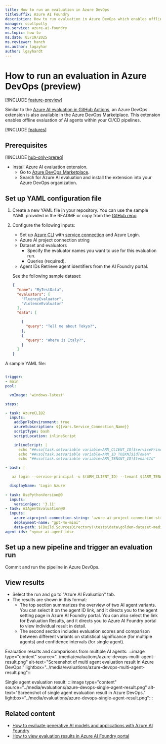 ```yaml
---
title: How to run an evaluation in Azure DevOps
titleSuffix: Azure AI Foundry
description: How to run evaluation in Azure DevOps which enables offline evaluation of AI models within your CI/CD pipelines in Azure DevOps. 
manager: scottpolly
ms.service: azure-ai-foundry
ms.topic: how-to
ms.date: 05/19/2025
ms.reviewer: hanch
ms.author: lagayhar
author: lgayhardt
---
```


# How to run an evaluation in Azure DevOps (preview)

[!INCLUDE [feature-preview](../includes/feature-preview.md)]

Similar to the [Azure AI evaluation in GitHub Actions](evaluation-github-action.md), an Azure DevOps extension is also available in the Azure DevOps Marketplace. This extension enables offline evaluation of AI agents within your CI/CD pipelines.

[!INCLUDE [features](../includes/evaluation-github-action-azure-devops-features.md)]

## Prerequisites

[!INCLUDE [hub-only-prereq](../includes/hub-only-prereq.md)]

- Install Azure AI evaluation extension.
  - Go to [Azure DevOps Marketplace](https://marketplace.visualstudio.com/azuredevops).
  - Search for Azure AI evaluation and install the extension into your Azure DevOps organization.

## Set up YAML configuration file

1. Create a new YAML file in your repository.
     You can use the sample YAML provided in the README or copy from the [GitHub repo](https://github.com/microsoft/ai-agent-evals?tab=readme-ov-file).
2.  Configure the following inputs:
    - Set up [Azure CLI](/azure/devops/pipelines/tasks/reference/azure-cli-v2) with [service connection](/azure/devops/pipelines/library/service-endpoints?view=azure-devops&preserve-view=true) and Azure Login.
    - Azure AI project connection string
    - Dataset and evaluators
      - Specify the evaluator names you want to use for this evaluation run.
      - Queries (required).
    - Agent IDs
      Retrieve agent identifiers from the AI Foundry portal.

    See the following sample dataset:

    ```JSON
    { 
      "name": "MyTestData", 
      "evaluators": [ 
        "FluencyEvaluator", 
        "ViolenceEvaluator" 
      ], 
      "data": [ 
    
        { 
          "query": "Tell me about Tokyo?", 
        }, 
        { 
          "query": "Where is Italy?", 
        } 
      ] 
    } 
    ```



A sample YAML file:

```yml

trigger: 
- main 
pool: 

  vmImage: 'windows-latest'  

steps: 

- task: AzureCLI@2 
  inputs: 
    addSpnToEnvironment: true 
    azureSubscription: ${{vars.Service_Connection_Name}}
    scriptType: bash 
    scriptLocation: inlineScript     

    inlineScript: | 
      echo "##vso[task.setvariable variable=ARM_CLIENT_ID]$servicePrincipalId"  
      echo "##vso[task.setvariable variable=ARM_ID_TOEKN]$idToken" 
      echo "##vso[task.setvariable variable=ARM_TENANT_ID]$tenantId" 

- bash: | 

   az login --service-principal -u $(ARM_CLIENT_ID) --tenant $(ARM_TENANT_ID) --allow-no-subscriptions --federated-token $(ARM_ID_TOEKN) 

  displayName: 'Login Azure' 
 
- task: UsePythonVersion@0 
  inputs: 
    versionSpec: '3.11' 
- task: AIAgentEvaluation@0 
  inputs: 
    azure-aiproject-connection-string: 'azure-ai-project-connection-string-sample' 
    deployment-name: "gpt-4o-mini" 
    data-path: $(Build.SourcesDirectory)\tests\data\golden-dataset-medium.json 
agent-ids: "<your-ai-agent-ids> 

```

## Set up a new pipeline and trigger an evaluation run

Commit and run the pipeline in Azure DevOps.

## View results

- Select the run and go to "Azure AI Evaluation" tab.
- The results are shown in this format:
  - The top section summarizes the overview of two AI agent variants. You can select it on the agent ID link, and it directs you to the agent setting page in Azure AI Foundry portal. You can also select the link for Evaluation Results, and it directs you to Azure AI Foundry portal to view individual result in detail.
  - The second section includes evaluation scores and comparison between different variants on statistical significance (for multiple agents) and confidence intervals (for single agent).

Evaluation results and comparisons from multiple AI agents:
:::image type="content" source="../media/evaluations/azure-devops-multi-agent-result.png" alt-text="Screenshot of multi agent evaluation result in Azure DevOps." lightbox="../media/evaluations/azure-devops-multi-agent-result.png":::

Single agent evaluation result:
:::image type="content" source="../media/evaluations/azure-devops-single-agent-result.png" alt-text="Screenshot of single agent evaluation result in Azure DevOps." lightbox="../media/evaluations/azure-devops-single-agent-result.png":::

## Related content

- [How to evaluate generative AI models and applications with Azure AI Foundry](./evaluate-generative-ai-app.md)
- [How to view evaluation results in Azure AI Foundry portal](./evaluate-results.md)
